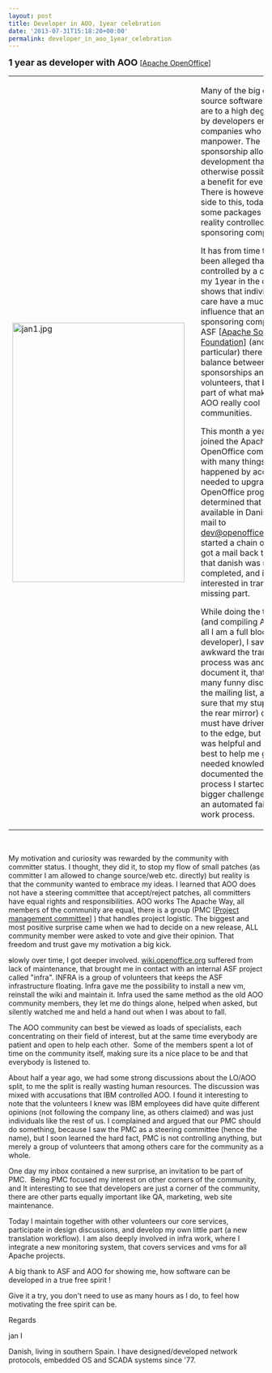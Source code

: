 ```yaml
---
layout: post
title: Developer in AOO, 1year celebration
date: '2013-07-31T15:18:20+00:00'
permalink: developer_in_aoo_1year_celebration
---
```

<p><font size="4"><b>1 year as developer with AOO</b></font> [<a href="https://www.openoffice.org/">Apache OpenOffice</a>]<br /></p> 
  <table width="100%" cellspacing="1" cellpadding="1" border="0"> 
    <tbody> 
      <tr> 
        <td><img width="340" height="512" src="https://blogs.apache.org/OOo/mediaresource/175cda86-0aa9-481c-b98a-6004041541ce" alt="jan1.jpg" /></td> 
        <td> <br /></td> 
        <td> 
          <p>Many of the big open source software packages are to a high degree 
driven by developers employed by companies who sponsor manpower. The 
sponsorship allows a faster development than otherwise possible which is a
 benefit for everybody. There is however a negative side to this, today 
we see some packages being in reality controlled by the sponsoring 
companies.</p> 
          <p>It has from time to time been alleged that AOO is controlled by a 
company, my 1year in the community shows that individuals who care have a
 much higher influence that any sponsoring company. In ASF [<a href="https://www.apache.org/">Apache Software Foundation</a>] (and AOO in 
particular) there is a sound balance between sponsorships and active 
volunteers, that balance is part of what makes ASF and AOO really cool 
communities.</p> 
          <p>This month a year ago, I joined the Apache OpenOffice community, as with many things in life it happened by accident. I needed to upgrade my OpenOffice program and determined that it was not available in Danish. A short mail to 
<a href="mailto:dev@openoffice.apache.org" target="_blank">dev@openoffice.apache.org</a> started a chain of events. I got a mail back telling me that danish was nearly completed, and if I would be interested in translating the missing part.</p> 
          <p>While doing the translation (and compiling AOO, after all I am a full blooded developer), I saw how awkward the translation process was and started to document it, that caused many funny discussions on the mailing list, and I am sure that my stupid (seen in the rear mirror) questions must have driven one or two to the edge, but everybody was helpful and did their best to help me gain the needed knowledge. Having documented the current process I started on a bigger challenge, to define an automated failure proof work process.</p> 
        </td> 
      </tr> 
    </tbody> 
  </table><br /> 
  <p>My motivation and curiosity was rewarded by the community with committer status. I thought, they did it, to stop my flow of small patches (as committer I am allowed to change source/web etc. directly) but reality is that the community wanted to embrace my ideas. I learned that AOO does not have a steering committee that accept/reject patches, all committers have equal rights and responsibilities. AOO works The Apache Way, all members of the community are equal, there is a group (PMC [<a href="http://www.apache.org/dev/pmc.html">Project management committee</a>] ) that handles project logistic. The biggest and most positive surprise came when we had to decide on a new release, ALL community member were asked to vote and give their opinion. That freedom and trust gave my motivation a big kick.</p> 
  <p><strike>s</strike>lowly over time, I got deeper involved. <a href="wiki.openoffice.org">wiki.openoffice.org</a> suffered from lack of maintenance, that brought me in contact with an internal ASF project called &quot;infra&quot;. INFRA is a group of volunteers that keeps the ASF infrastructure floating. Infra gave me the possibility to install a new vm, reinstall the wiki and maintain it. Infra used the same method as the old AOO community members, they let me do things alone, helped when asked, but silently watched me and held a hand out when I was about to fall.</p> 
  <p>The AOO community can best be viewed as loads of specialists, each concentrating on their field of interest, but at the same time everybody are patient and open to help each other.&nbsp; Some of the members spent a lot of time on the community itself, making sure its a nice place to be and that everybody is listened to.</p> 
  <p>About half a year ago, we had some strong discussions about the LO/AOO split, to me the split is really wasting human resources. The discussion was mixed with accusations that IBM controlled AOO. I found it interesting to note that the volunteers I knew was IBM employees did have quite different opinions (not following the company line, as others claimed) and was just individuals like the rest of us. I complained and argued that our PMC should do something, because I saw the PMC as a 
steering committee (hence the name), but I soon learned the hard fact, PMC is not controlling anything, but merely a group of volunteers that among others care for the community as a whole.</p> 
  <p>One day my inbox contained a new surprise, an invitation to be part of PMC.&nbsp; Being PMC focused my interest on other corners of the community, and It interesting to see that developers are just a corner of the 
community, there are other parts equally important like QA, 
marketing, web site maintenance.</p> 
  <p>Today I maintain together with other volunteers our core services, participate in design discussions, and develop my own little part (a new translation workflow). I am also deeply involved in infra work, where I&nbsp; integrate a new monitoring system, that covers services and vms for all Apache projects.<br /></p> 
  <p>A big thank to ASF and AOO for showing me, how software can be developed in a true free spirit !</p> 
  <p>Give it a try, you don't need to use as many hours as I do, to feel how motivating the free spirit can be.</p> 
  <p>Regards</p> 
  <p> jan I </p> 
  <p>Danish, living in southern Spain. I have designed/developed network protocols, embedded OS and SCADA systems since '77.<br /></p> 
  <p><br /></p>
